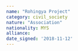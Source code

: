 ```yaml
---
name: "Rohingya Project"
category: civil_society
nature: "Association"
nationality: MYS
alliance: 
date_signed: '2018-11-12'
---
```

    